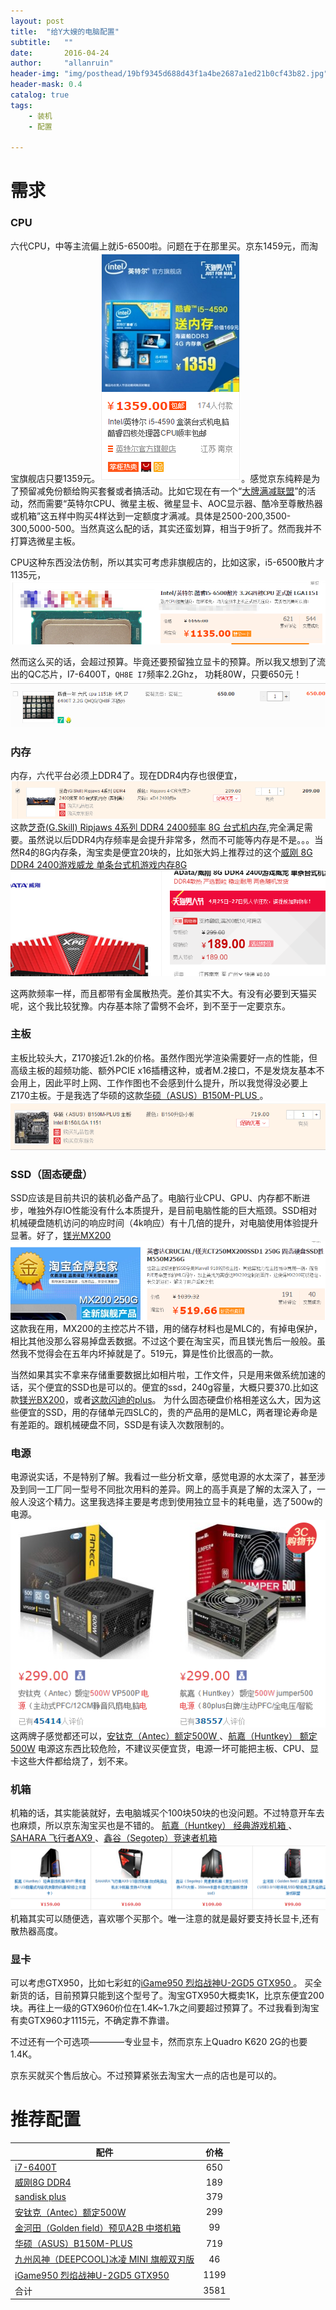 ```yaml
---
layout: post
title:  "给Y大嫂的电脑配置"
subtitle:   ""  
date:       2016-04-24
author:     "allanruin"
header-img: "img/posthead/19bf9345d688d43f1a4be2687a1ed21b0cf43b82.jpg"
header-mask: 0.4
catalog: true
tags:
    - 装机
    - 配置

---
```


# 需求


### CPU
六代CPU，中等主流偏上就i5-6500啦。问题在于在那里买。京东1459元，而淘宝旗舰店只要1359元。![](/img/in-post/intel_i5_6500_tmall.png)。感觉京东纯粹是为了预留减免份额给购买套餐或者搞活动。比如它现在有一个“[大牌满减联盟](http://sale.jd.com/act/mNBXFIHPJlda.html)”的活动，然而需要“英特尔CPU、微星主板、微星显卡、AOC显示器、酷冷至尊散热器或机箱”这五样中购买4样达到一定额度才满减。具体是2500-200,3500-300,5000-500。当然真这么配的话，其实还蛮划算，相当于9折了。然而我并不打算选微星主板。

CPU这种东西没法仿制，所以其实可考虑非旗舰店的，比如这家，i5-6500散片才1135元，![](/img/in-post/i5_6500_shanpian_.png)

然而这么买的话，会超过预算。毕竟还要预留独立显卡的预算。所以我又想到了流出的QC芯片，I7-6400T，`QH8E I7`频率2.2Ghz， 功耗80W，只要650元！ ![](/img/in-post/i7-6500T.png)

### 内存
内存，六代平台必须上DDR4了。现在DDR4内存也很便宜，![](/img/in-post/gskill-ddr4-2400.png) 这款[芝奇(G.Skill) Ripjaws 4系列 DDR4 2400频率 8G 台式机内存](http://item.jd.com/1773544.html),完全满足需要。虽然说以后DDR4内存频率是会提升非常多，然而不可能等内存是不是。。。当然R4的8G内存条，淘宝卖是便宜20块的，比如张大妈上推荐过的这个[威刚 8G DDR4 2400游戏威龙 单条台式机游戏内存8G ](https://detail.tmall.com/item.htm?id=522570984763) ![](/img/in-post/adata-ddr4-8g.png)

这两款频率一样，而且都带有金属散热壳。差价其实不大。有没有必要到天猫买呢，这个我比较犹豫。内存基本除了雷劈不会坏，到不至于一定要京东。

### 主板
主板比较头大，Z170接近1.2k的价格。虽然作图光学渲染需要好一点的性能，但高级主板的超频功能、额外PCIE x16插槽这种，或者M.2接口，不是发烧友基本不会用上，因此平时上网、工作作图也不会感到什么提升，所以我觉得没必要上Z170主板。于是我选了华硕的这款[华硕（ASUS）B150M-PLUS ](http://item.jd.com/2132478.html)。
![](/img/in-post/asus_b150m-plus.png)

### SSD（固态硬盘）
SSD应该是目前共识的装机必备产品了。电脑行业CPU、GPU、内存都不断进步，唯独外存IO性能没有什么本质提升，是目前电脑性能的巨大瓶颈。SSD相对机械硬盘随机访问的响应时间（4k响应）有十几倍的提升，对电脑使用体验提升显著。好了，[镁光MX200](https://item.taobao.com/item.htm?id=38477623327) ![](/img/in-post/mx200-250g.png)
这款我在用，MX200的主控芯片不错，用的储存材料也是MLC的，有掉电保护，相比其他没那么容易掉盘丢数据。不过这个要在淘宝买，而且镁光售后一般般。虽然我不觉得会在五年内坏掉就是了。519元，算是性价比很高的一款。

当然如果其实不拿来存储重要数据比如相片啦，工作文件，只是用来做系统加速的话，买个便宜的SSD也是可以的。便宜的ssd，240g容量，大概只要370.比如这款[镁光BX200](http://img12.360buyimg.com/n7/jfs/t2215/265/1979953053/41355/530ae84/568c81cfNe8fd46d3.jpg)，或者[这款闪迪的plus](http://img14.360buyimg.com/n7/jfs/t1033/290/194143269/67571/af53ae13/55092517Na5e9d3a9.jpg)。 为什么固态硬盘价格相差这么大，因为这些便宜的SSD，用的存储单元四SLC的，贵的产品用的是MLC，两者理论寿命是有差距的。跟机械硬盘不同，SSD是有读入次数限制的。



### 电源
电源说实话，不是特别了解。我看过一些分析文章，感觉电源的水太深了，甚至涉及到同一工厂同一型号不同批次用料的差异。网上的高手真是了解的太深入了，一般人没这个精力。这里我选择主要是考虑到使用独立显卡的耗电量，选了500w的电源。![](/img/in-post/power-source-two.png) 这两牌子感觉都还可以，[安钛克（Antec）额定500W ](http://item.jd.com/840370.html)、[航嘉（Huntkey） 额定500W](http://item.jd.com/708004.html) 
电源这东西比较危险，不建议买便宜货，电源一坏可能把主板、CPU、显卡这些大件都给烧了，划不来。

### 机箱

机箱的话，其实能装就好，去电脑城买个100块50块的也没问题。不过特意开车去也麻烦，所以京东淘宝买也是不错的。
[航嘉（Huntkey） 经典游戏机箱 ](http://item.jd.com/1136641.html)、[SAHARA 飞行者AX9 ](http://item.jd.com/2166373.html)、[鑫谷（Segotep）竞速者机箱 ](http://item.jd.com/1550976.html)
![](/img/in-post/computer-box.png)
机箱其实可以随便选，喜欢哪个买那个。唯一注意的就是最好要支持长显卡,还有散热器高度。


### 显卡
可以考虑GTX950，比如七彩虹的[iGame950 烈焰战神U-2GD5 GTX950 ](http://item.jd.com/1798455.html)。 买全新货的话，目前预算只能到这个型号了。淘宝GTX950大概卖1K，比京东便宜200块。再往上一级的GTX960价位在1.4K~1.7k之间要超过预算了。不过我看到淘宝有卖GTX960才1115元，不确定靠不靠谱。

不过还有一个可选项————专业显卡，然而京东上Quadro K620 2G的也要1.4K。

京东买就买个售后放心。不过预算紧张去淘宝大一点的店也是可以的。




# 推荐配置

| 配件          																				|价格       |
| --------------------------------------------------------------------------------------------- |:---------:|
| [i7-6400T](https://item.taobao.com/item.htm?id=528744457546)       							| 650	  	|
| [威刚8G DDR4](https://detail.tmall.com/item.htm?id=522570984763) 								| 189	    |
| [sandisk plus](http://item.jd.com/1398969.html)			 									| 379     	|
|[安钛克（Antec）额定500W ](http://item.jd.com/840370.html)										| 299		|
|[金河田（Golden field）预见A2B 中塔机箱 ](http://item.jd.com/1666223.html)						| 99		|
|[华硕（ASUS）B150M-PLUS ](http://item.jd.com/2132478.html)										| 719		|
|[九州风神（DEEPCOOL)冰凌 MINI 旗舰双刃版](http://item.jd.com/1122682.html)						| 46		|
|[iGame950 烈焰战神U-2GD5 GTX950 ](http://item.jd.com/1798455.html)								| 1199		|
|合计																							| 3581 		|
